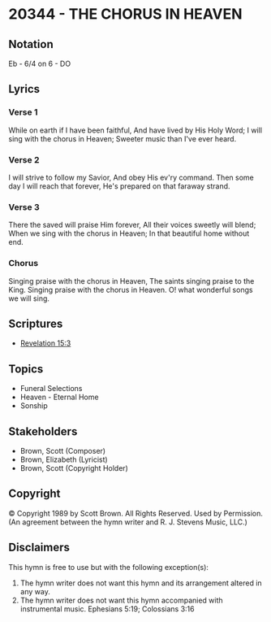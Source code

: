 # 20344 - THE CHORUS IN HEAVEN

## Notation

Eb - 6/4 on 6 - DO

## Lyrics

### Verse 1

While on earth if I have been faithful, And have lived by His Holy Word; I will sing with the chorus in Heaven; Sweeter music than I've ever heard.

### Verse 2

I will strive to follow my Savior, And obey His ev'ry command. Then some day I will reach that forever, He's prepared on that faraway strand.

### Verse 3

There the saved will praise Him forever, All their voices sweetly will blend; When we sing with the chorus in Heaven; In that beautiful home without end.

### Chorus

Singing praise with the chorus in Heaven, The saints singing praise to the King. Singing praise with the chorus in Heaven. O! what wonderful songs we will sing. 


## Scriptures

- [Revelation 15:3](https://www.biblegateway.com/passage/?search=Revelation%2015%3A3)

## Topics

- Funeral Selections
- Heaven - Eternal Home
- Sonship

## Stakeholders

- Brown, Scott (Composer)
- Brown, Elizabeth (Lyricist)
- Brown, Scott (Copyright Holder)

## Copyright

© Copyright 1989 by Scott Brown. All Rights Reserved. Used by Permission.
(An agreement between the hymn writer and R. J. Stevens Music, LLC.)

## Disclaimers

This hymn is free to use but with the following exception(s):
1. The hymn writer does not want this hymn and its arrangement altered in any way.
2. The hymn writer does not want this hymn accompanied with instrumental music.
Ephesians 5:19; Colossians 3:16

